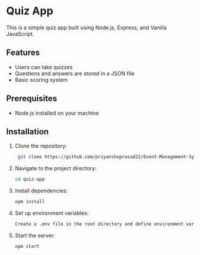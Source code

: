 # Quiz App

This is a simple quiz app built using Node.js, Express, and Vanilla JavaScript.

## Features

- Users can take quizzes
- Questions and answers are stored in a JSON file
- Basic scoring system

## Prerequisites

- Node.js installed on your machine

## Installation

1. Clone the repository:
   ```bash
    git clone https://github.com/priyanshuprasad22/Event-Management-System-API.git
2.  Navigate to the project directory:
    ```bash
    cd quiz-app
3.  Install dependencies:
    ```bash
    npm install
4.  Set up environment variables:
    ```bash
    Create a .env file in the root directory and define environment variables of PORT.
5. Start the server:
   ```bash
   npm start

